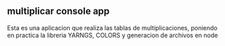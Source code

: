 

## multiplicar console app

Esta es una aplicacion que realiza las tablas de multiplicaciones, poniendo en practica la libreria YARNGS, COLORS y generacion de archivos en node
